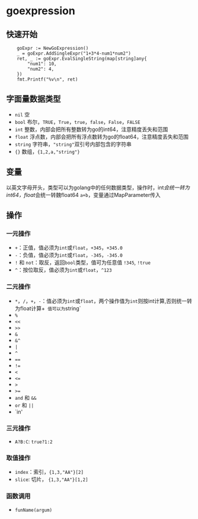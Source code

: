 # goexpression

## 快速开始
```golang
    goExpr := NewGoExpression()
    _ = goExpr.AddSingleExpr("1+3*4-num1*num2")
    ret, _ := goExpr.EvalSingleString(map[string]any{
        "num1": 10,
        "num2": 4,
    })
    fmt.Printf("%v\n", ret)

```

## 字面量数据类型
- `nil` 空 
- `bool` 布尔，`TRUE`，`True`，`true`，`false`，`False`，`FALSE`
- `int` 整数，内部会把所有整数转为go的int64，注意精度丢失和范围
- `float` 浮点数，内部会把所有浮点数转为go的float64，注意精度丢失和范围
- `string` 字符串，`"string"`双引号内部包含的字符串
- `{}` 数组，`{1,2,a,"string"}`

## 变量
以英文字母开头，类型可以为golang中的任何数据类型，操作时，int*会统一转为int64，float*会统一转魏float64
`a+b`，变量通过MapParameter传入
## 操作
### 一元操作
- `+`：正值，值必须为`int`或`float`，`+345`，`+345.0`
- `-`：负值，值必须为`int`或`float`，`-345`，`-345.0`
- `!` 和 `not`：取反，返回`bool`类型，值可为任意值 `!345`, `!true`
- `^`：按位取反，值必须为`int`或`float`，`^123`

### 二元操作
- `*`，`/`，`+`，`-`：值必须为`int`或`float`，两个操作值为`int`则按int计算,否则统一转为float计算+` 值可以为`string`
- `%`
- `<<`
- `>>`
- `&`
- `&^`
- `|`
- `^`
- `==`
- `!=`
- `<`
- `<=`
- `>`
- `>=`
- `and` 和 `&&`
- `or` 和 `||`
- `in'

### 三元操作
- `A?B:C`: `true?1:2`

### 取值操作
- `index`：索引，`{1,3,"AA"}[2]`
- `slice`: 切片， `{1,3,"AA"}[1,2]`

### 函数调用
- `funName(argum)`